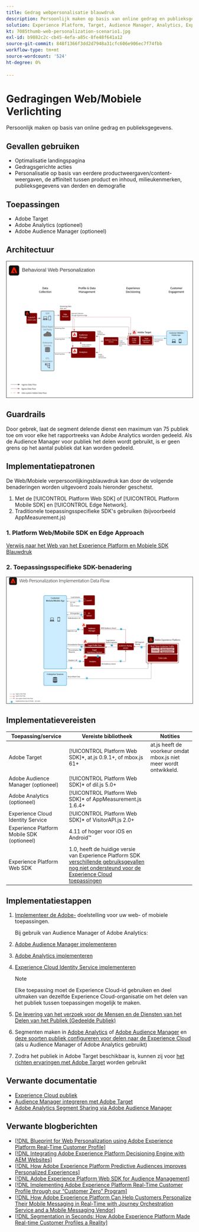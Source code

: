 ```yaml
---
title: Gedrag webpersonalisatie blauwdruk
description: Persoonlijk maken op basis van online gedrag en publieksgegevens.
solution: Experience Platform, Target, Audience Manager, Analytics, Experience Cloud Services, Data Collection
kt: 7085thumb-web-personalization-scenario1.jpg
exl-id: b9882c2c-cb45-4efa-a85c-8fe48f641a12
source-git-commit: 848f1366f3dd2d7948a31cfc606e906ec7f74fbb
workflow-type: tm+mt
source-wordcount: '524'
ht-degree: 0%

---
```


# Gedragingen Web/Mobiele Verlichting

Persoonlijk maken op basis van online gedrag en publieksgegevens.

## Gevallen gebruiken

* Optimalisatie landingspagina
* Gedragsgerichte acties
* Personalisatie op basis van eerdere productweergaven/content-weergaven, de affiniteit tussen product en inhoud, milieukenmerken, publieksgegevens van derden en demografie

## Toepassingen

* Adobe Target
* Adobe Analytics (optioneel)
* Adobe Audience Manager (optioneel)

## Architectuur

<img src="assets/behavioral_personalization.svg" alt="Referentiearchitectuur voor de blauwdruk van de Aanpassing van het Web Behavioral" style="border:1px solid #4a4a4a" />


## Guardrails

Door gebrek, laat de segment delende dienst een maximum van 75 publiek toe om voor elke het rapportreeks van Adobe Analytics worden gedeeld. Als de Audience Manager voor publiek het delen wordt gebruikt, is er geen grens op het aantal publiek dat kan worden gedeeld. 

## Implementatiepatronen

De Web/Mobiele verpersoonlijkingsblauwdruk kan door de volgende benaderingen worden uitgevoerd zoals hieronder geschetst.

1. Met de [!UICONTROL Platform Web SDK] of [!UICONTROL Platform Mobile SDK] en [!UICONTROL Edge Network].
1. Traditionele toepassingsspecifieke SDK&#39;s gebruiken (bijvoorbeeld AppMeasurement.js)

### 1. Platform Web/Mobile SDK en Edge Approach

[Verwijs naar het Web van het Experience Platform en Mobiele SDK Blauwdruk](../data-ingestion/websdk.md)

### 2. Toepassingsspecifieke SDK-benadering

<img src="assets/app_sdk_flow.png" alt="Referentiearchitectuur voor de toepassingsspecifieke SDK-benadering" style="border:1px solid #4a4a4a" />

## Implementatievereisten

| Toepassing/service | Vereiste bibliotheek | Notities |
|---|---|---|
| Adobe Target | [!UICONTROL Platform Web SDK]*, at.js 0.9.1+, of mbox.js 61+ | at.js heeft de voorkeur omdat mbox.js niet meer wordt ontwikkeld. |
| Adobe Audience Manager (optioneel) | [!UICONTROL Platform Web SDK]* of dil.js 5.0+ |  |
| Adobe Analytics (optioneel) | [!UICONTROL Platform Web SDK]* of AppMeasurement.js 1.6.4+ |  |
| Experience Cloud Identity Service | [!UICONTROL Platform Web SDK]* of VisitorAPI.js 2.0+ |  |
| Experience Platform Mobile SDK (optioneel) | 4.11 of hoger voor iOS en Android™ |  |
| Experience Platform Web SDK | 1.0, heeft de huidige versie van Experience Platform SDK [verschillende gebruiksgevallen nog niet ondersteund voor de Experience Cloud toepassingen](https://github.com/adobe/alloy/projects/5) |  |

## Implementatiestappen

1. [Implementeer de Adobe-](https://experienceleague.adobe.com/docs/target/using/implement-target/implementing-target.html) doelstelling voor uw web- of mobiele toepassingen.

   Bij gebruik van Audience Manager of Adobe Analytics:

1. [Adobe Audience Manager implementeren](https://experienceleague.adobe.com/docs/audience-manager/user-guide/implementation-integration-guides/implement-audience-manager.html)
1. [Adobe Analytics implementeren](https://experienceleague.adobe.com/docs/analytics/implementation/home.html)
1. [Experience Cloud Identity Service implementeren](https://experienceleague.adobe.com/docs/id-service/using/implementation/implementation-guides.html)

   >[!NOTE]
   >
   >Elke toepassing moet de Experience Cloud-id gebruiken en deel uitmaken van dezelfde Experience Cloud-organisatie om het delen van het publiek tussen toepassingen mogelijk te maken.

1. [De levering van het verzoek voor de Mensen en de Diensten van het Delen van het Publiek (Gedeelde Publiek)](https://www.adobe.com/go/audiences)
1. Segmenten maken in [Adobe Analytics](https://experienceleague.adobe.com/docs/analytics/components/segmentation/segmentation-workflow/seg-build.html) of [Adobe Audience Manager](https://experienceleague.adobe.com/docs/audience-manager/user-guide/features/segments/segment-builder.html) en [deze soorten publiek configureren voor delen naar de Experience Cloud](https://experienceleague.adobe.com/docs/analytics/components/segmentation/segmentation-workflow/seg-publish.html) (als u Audience Manager of Adobe Analytics gebruikt)
1. Zodra het publiek in Adobe Target beschikbaar is, kunnen zij voor [het richten ervaringen met Adobe Target](https://experienceleague.adobe.com/docs/target/using/audiences/target.html) worden gebruikt

## Verwante documentatie

* [Experience Cloud publiek](https://experienceleague.adobe.com/docs/core-services/interface/audiences/audience-library.html)
* [Audience Manager integreren met Adobe Target](https://experienceleague.adobe.com/docs/audience-manager/user-guide/implementation-integration-guides/integration-other-solutions/aam-target-integration.html)
* [Adobe Analytics Segment Sharing via Adobe Audience Manager](https://experienceleague.adobe.com/docs/analytics/components/segmentation/segmentation-workflow/seg-publish.html)


## Verwante blogberichten

* [[!DNL Blueprint for Web Personalization using Adobe Experience Platform Real-Time Customer Profile]](https://medium.com/adobetech/blueprint-for-web-personalization-using-adobe-experience-platform-real-time-customer-profile-fef2ce7a4b2f)
* [[!DNL Integrating Adobe Experience Platform Decisioning Engine with AEM Websites]](https://jaeness.medium.com/integrating-adobe-experience-platform-decisioning-engine-with-aem-websites-9c222acd12e2)
* [[!DNL How Adobe Experience Platform Predictive Audiences improves Personalized Experiences]](https://medium.com/adobetech/how-adobe-experience-platform-predictive-audiences-improves-personalized-experiences-1f75a60cb7a3)
* [[!DNL Adobe Experience Platform Web SDK for Audience Management]](https://medium.com/adobetech/adobe-experience-platform-web-sdk-for-audience-management-751fa6d063bc)
* [[!DNL Implementing Adobe Experience Platform Real-Time Customer Profile through our “Customer Zero” Program]](https://medium.com/adobetech/implementing-adobe-experience-platform-real-time-customer-profile-through-our-customer-zero-32e7cd952896)
* [[!DNL How Adobe Experience Platform Can Help Customers Personalize Their Mobile Messaging in Real-Time with Journey Orchestration Service and a Mobile Messaging Vendor]](https://medium.com/adobetech/how-adobe-experience-platform-helped-a-client-personalize-their-mobile-messaging-in-real-time-with-7d634aefa098)
* [[!DNL Segmentation in Seconds: How Adobe Experience Platform Made Real-time Customer Profiles a Reality]](https://medium.com/adobetech/segmentation-in-seconds-how-adobe-experience-platform-made-real-time-customer-profiles-a-reality-a7a8552b0847)
